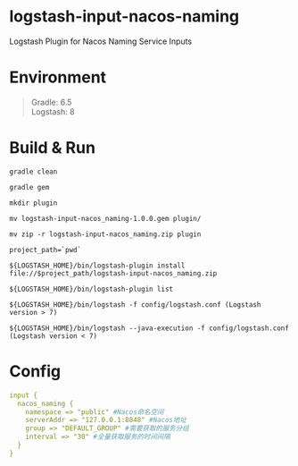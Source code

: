 # logstash-input-nacos-naming
Logstash Plugin for Nacos Naming Service Inputs

# Environment
> Gradle: 6.5  
  Logstash: 8

# Build & Run
````shell script
gradle clean
````
````shell script
gradle gem
````
````shell script
mkdir plugin
````
````shell script
mv logstash-input-nacos_naming-1.0.0.gem plugin/
````
````shell script
mv zip -r logstash-input-nacos_naming.zip plugin
````
````shell script
project_path=`pwd`
````
````shell script
${LOGSTASH_HOME}/bin/logstash-plugin install file://$project_path/logstash-input-nacos_naming.zip
````
````shell script
${LOGSTASH_HOME}/bin/logstash-plugin list
````
````shell script
${LOGSTASH_HOME}/bin/logstash -f config/logstash.conf (Logstash version > 7)
````
````shell script
${LOGSTASH_HOME}/bin/logstash --java-execution -f config/logstash.conf (Logstash version < 7)
````

# Config
````yaml
input {
  nacos_naming {
    namespace => "public" #Nacos命名空间
    serverAddr => "127.0.0.1:8848" #Nacos地址
    group => "DEFAULT_GROUP" #需要获取的服务分组
    interval => "30" #全量获取服务的时间间隔
  }
}
````